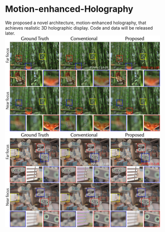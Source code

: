 # Motion-enhanced-Holography

We proposed a novel architecture, motion-enhanced holography, that achieves realistic 3D holographic display.
Code and data will be released later.
![image](https://github.com/Zhenxing-Dong/Motion-enhanced-Holography/blob/main/images/img1.png)
![image](https://github.com/Zhenxing-Dong/Motion-enhanced-Holography/blob/main/images/img2.png)
